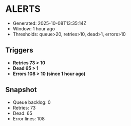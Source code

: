 # ALERTS

- Generated: 2025-10-08T13:35:14Z
- Window: 1 hour ago
- Thresholds: queue>20, retries>10, dead>1, errors>10

## Triggers
- **Retries 73 > 10**
- **Dead 65 > 1**
- **Errors 108 > 10 (since 1 hour ago)**

## Snapshot
- Queue backlog: 0
- Retries: 73
- Dead: 65
- Error lines: 108
